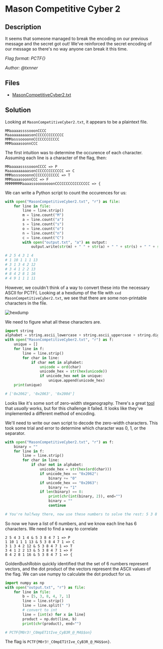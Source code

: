 # Mason Competitive Cyber 2

## Description

It seems that someone managed to break the encoding on our previous message and the secret got out! We've reinforced the secret encoding of our message so there's no way anyone can break it this time.

*Flag format: PCTF{}*

*Author: @txnner*

## Files

* [MasonCompetitiveCyber2.txt](files/MasonCompetitiveCyber2.txt)

## Solution

Looking at `MasonCompetitiveCyber2.txt`, it appears to be a plaintext file. 

```
M⁢M⁣aa⁢a⁣a⁣ass⁢s⁢s⁣o‍o⁢o⁣n⁣C⁢CC⁣C⁣
M⁣aaaaaa⁣aa‍a⁢a⁣s⁣on⁣C⁢C⁣C⁢C⁣CCC‍C⁢C⁢C⁣C⁢CC
M⁢MM⁣a⁣sss⁣o‍oo⁢o⁣n⁣nCC⁣C⁢C⁢C⁣CC⁢CCCCC
M‍M⁢M⁣a⁣a⁢a⁢as⁣o⁢o⁣n‍n⁢CC⁢C⁣
```

The first intuition was to determine the occurence of each character. Assuming each line is a character of the flag, then:

```
M⁢M⁣aa⁢a⁣a⁣ass⁢s⁢s⁣o‍o⁢o⁣n⁣C⁢CC⁣C⁣ => P
M⁣aaaaaa⁣aa‍a⁢a⁣s⁣on⁣C⁢C⁣C⁢C⁣CCC‍C⁢C⁢C⁣C⁢CC => C
M⁢MM⁣a⁣sss⁣o‍oo⁢o⁣n⁣nCC⁣C⁢C⁢C⁣CC⁢CCCCC => T
M‍M⁢M⁣a⁣a⁢a⁢as⁣o⁢o⁣n‍n⁢CC⁢C⁣ => F
M⁢M‍M⁢M⁣M⁣M⁢M⁣Maaaa⁢ss⁢o⁢o‍oooo⁢o⁣onC⁣C⁢CCCC⁢CC⁢CC⁢C⁣CC‍CC⁢C⁣ => {
```

We can write a Python script to count the occurences for us:

```python
with open("MasonCompetitiveCyber2.txt", "r") as file:
    for line in file:
        line = line.strip()
        m = line.count("M")
        a = line.count("a")
        s = line.count("s")
        o = line.count("o")
        n = line.count("n")
        c = line.count("C")
        with open("output.txt", "a") as output:
            output.write(str(m) + " " + str(a) + " " + str(s) + " " + str(o) + " " + str(n) + " " + str(c) + "\n")

# 2 5 4 3 1 4
# 1 10 1 1 1 13
# 3 1 3 4 2 12
# 3 4 1 2 2 13
# 8 4 2 8 1 16
# 4 9 1 1 1 11
```

However, we couldn't think of a way to convert these into the necessary ASCII for PCTF{. Looking at a hexdump of the file with `xxd MasonCompetitiveCyber2.txt`, we see that there are some non-printable characters in the file. 

![hexdump](https://i.imgur.com/rKU50tI.png)

We need to figure what all these characters are. 

```python
import string
alphabet = string.ascii_lowercase + string.ascii_uppercase + string.digits + string.punctuation + " "
with open("MasonCompetitiveCyber2.txt", "r") as f:
    unique = []
    for line in f:
        line = line.strip()
        for char in line:
            if char not in alphabet:
                unicode = ord(char)
                unicode_hex = str(hex(unicode))
                if unicode_hex not in unique:
                    unique.append(unicode_hex)
    print(unique)

# ['0x2062', '0x2063', '0x200d']
```

Looks like it's some sort of zero-width steganography. There's a great [tool](https://330k.github.io/misc_tools/unicode_steganography.html) that _usually_ works, but for this challenge it failed. It looks like they've implemented a different method of encoding. 

We'll need to write our own script to decode the zero-width characters. This took some trial and error to determine which character was 0, 1, or the separator. 

```python
with open("MasonCompetitiveCyber2.txt", "r") as f:
    binary = ""
    for line in f:
        line = line.strip()
        for char in line:
            if char not in alphabet:
                unicode_hex = str(hex(ord(char)))
                if unicode_hex == "0x2062":
                    binary += "0"
                if unicode_hex == "0x2063":
                    binary += "1"
                if len(binary) == 8:
                    print(chr(int(binary, 2)), end="")
                    binary = ""
                    continue

# You're halfway there, now use these numbers to solve the rest: 5 3 8 4 7 1

```

So now we have a list of 6 numbers, and we know each line has 6 characters. We need to find a way to correlate 

```
2 5 4 3 1 4 & 5 3 8 4 7 1 => P
1 10 1 1 1 13 & 5 3 8 4 7 1 => C
3 1 3 4 2 12 & 5 3 8 4 7 1 => T
3 4 1 2 2 13 & 5 3 8 4 7 1 => F
8 4 2 8 1 16 & 5 3 8 4 7 1 => {
```

GoldenBushRobin quickly identified that the set of 6 numbers represent vectors, and the dot product of the vectors represent the ASCII values of the flag. We can use numpy to calculate the dot product for us.

```python
import numpy as np
with open("output.txt", "r") as file:
    for line in file:
        b = [5, 3, 8, 4, 7, 1]
        line = line.strip()
        line = line.split(" ")
        # convert to int
        line = [int(x) for x in line]
        product = np.dot(line, b)
        print(chr(product), end="")

# PCTF{M0r3!_C0mpET1tIve_CyB3R_@_M4$$on}
```

The flag is `PCTF{M0r3!_C0mpET1tIve_CyB3R_@_M4$$on}`.

